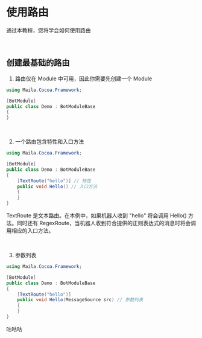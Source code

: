 # 使用路由

通过本教程，您将学会如何使用路由

<br>

## 创建最基础的路由
1. 路由仅在 Module 中可用，因此你需要先创建一个 Module
```C#
using Maila.Cocoa.Framework;

[BotModule]
public class Demo : BotModuleBase
{
}
```

<br>

2. 一个路由包含特性和入口方法
```C#
using Maila.Cocoa.Framework;

[BotModule]
public class Demo : BotModuleBase
{
    [TextRoute("hello")] // 特性
    public void Hello() // 入口方法
    {
    }
}
```
TextRoute 是文本路由。在本例中，如果机器人收到 "hello" 将会调用 Hello() 方法。同时还有 RegexRoute，当机器人收到符合提供的正则表达式的消息时将会调用相应的入口方法。

<br>

3. 参数列表
```C#
using Maila.Cocoa.Framework;

[BotModule]
public class Demo : BotModuleBase
{
    [TextRoute("hello")]
    public void Hello(MessageSource src) // 参数列表
    {
    }
}
```
咕咕咕